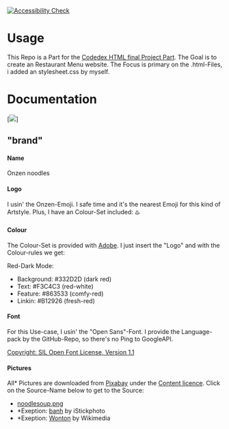 [![Accessibility Check](https://github.com/T1z3n/The-Origins-I-HTML/actions/workflows/Accessibility.yml/badge.svg)](https://github.com/T1z3n/The-Origins-I-HTML/actions/workflows/Accessibility.yml)

# Usage
This Repo is a Part for the [Codedex HTML final Project Part](https://www.codedex.io/html/final-project).
The Goal is to create an Restaurant Menu website.
The Focus is primary on the .html-Files, i added an stylesheet.css by myself.
# Documentation
[![](https://firebasestorage.googleapis.com/v0/b/codedex-io.appspot.com/o/community%2Ffinal-project%2Fpost%2Fh7aJWI5JzlpyX6BOMJlu%2FBildschirmfoto_20250120_032049.png?alt=media&token=5235eab7-bc45-47cb-bfc3-7279932f5aed)]
## "brand"

#### Name
Onzen noodles

#### Logo
I usin' the Onzen-Emoji. I safe time and it's the nearest Emoji for this kind of Artstyle. Plus, I have an Colour-Set included:
♨️

#### Colour

The Colour-Set is provided with [Adobe](https://colour.adobe.com). I just insert the "Logo" and with the Colour-rules we get:

Red-Dark Mode:
- Background: #332D2D (dark red)
- Text:       #F3C4C3 (red-white)
- Feature:    #863533 (comfy-red)
- Linkin:     #B12926  (fresh-red)

#### Font

For this Use-case, I usin' the "Open Sans"-Font. I provide the Language-pack by the GitHub-Repo, so there's no Ping to GoogleAPI.

[Copyright: SIL Open Font License, Version 1.1 ](https://fonts.google.com/specimen/Open+Sans/license?preview.text=Onzen%20noodles,%20are%20a%20good%20work-around%20for%20diner,%20breakfast%20and%20more)

#### Pictures

All* Pictures are downloaded from [Pixabay](https://pixabay.com) under the [Content licence](https://pixabay.com/service/license-summary/).
Click on the Source-Name below to get to the Source:

- [noodlesoup.png](https://pixabay.com/photos/noodles-noodle-soup-8021415/)
- *Exeption: [banh](https://media.istockphoto.com/id/484632218/de/foto/pad-thai-mit-garnelen-thail%C3%A4ndischen-spezialit%C3%A4ten.jpg?s=2048x2048&w=is&k=20&c=CcXAq8xactTCugvlBd7O0P7Lx_Ux51icmf-VCWqFp8s=) by iStickphoto
- *Exeption: [Wonton](https://upload.wikimedia.org/wikipedia/commons/thumb/b/b7/Wonton_1.JPG/220px-Wonton_1.JPG) by Wikimedia
